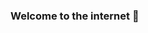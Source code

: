 


### Welcome to the internet 👋 

<!-- <div id="header" align="center"> -->
<!--   <img src="https://media.giphy.com/media/3oKIPnAiaMCws8nOsE/giphy.gif" width="300"/> -->
<!--   <div> -->
<!--     <img src="https://komarev.com/ghpvc/?username=RebrovYura&style=for-the-badge&color=blueviolet" alt=""/> -->
<!--   </div> -->
<!-- </div> -->



<!--
**RebrovYura/RebrovYura** is a ✨ _special_ ✨ repository because its `README.md` (this file) appears on your GitHub profile.

Here are some ideas to get you started:

- 🔭 I’m currently working on ...
- 🌱 I’m currently learning ...
- 👯 I’m looking to collaborate on ...
- 🤔 I’m looking for help with ...
- 💬 Ask me about ...
- 📫 How to reach me: ...
- 😄 Pronouns: ...
- ⚡ Fun fact: ...
-->
